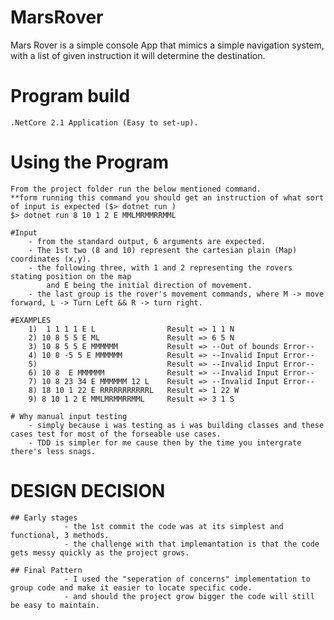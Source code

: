 # MarsRover
Mars Rover is a simple console App that mimics a simple navigation system, with a list of given instruction it will
determine the destination.

# Program build
    .NetCore 2.1 Application (Easy to set-up).

# Using the Program
    From the project folder run the below mentioned command.
    **form running this command you should get an instruction of what sort of input is expected ($> dotnet run )
    $> dotnet run 8 10 1 2 E MMLMRMMRRMML 

    #Input
        - from the standard output, 6 arguments are expected.
        - The 1st two (8 and 10) represent the cartesian plain (Map) coordinates (x,y).
        - the following three, with 1 and 2 representing the rovers stating position on the map
            and E being the initial direction of movement.
        - the last group is the rover's movement commands, where M -> move forward, L -> Turn Left && R -> turn right.
    
    #EXAMPLES
        1)  1 1 1 1 E L                Result => 1 1 N
        2) 10 8 5 5 E ML               Result => 6 5 N
        3) 10 8 5 5 E MMMMMM           Result => --Out of bounds Error--
        4) 10 8 -5 5 E MMMMMM          Result => --Invalid Input Error--
        5)                             Result => --Invalid Input Error--
        6) 10 8  E MMMMMM              Result => --Invalid Input Error--
        7) 10 8 23 34 E MMMMMM 12 L    Result => --Invalid Input Error--
        8) 18 10 1 22 E RRRRRRRRRRRL   Result => 1 22 W
        9) 8 10 1 2 E MMLMRMMRRMML     Result => 3 1 S

    # Why manual input testing
        - simply because i was testing as i was building classes and these cases test for most of the forseable use cases.
        - TDD is simpler for me cause then by the time you intergrate there's less snags.

# DESIGN DECISION
    ## Early stages 
                - the 1st commit the code was at its simplest and functional, 3 methods.
                - the challenge with that implemantation is that the code gets messy quickly as the project grows.
    
    ## Final Pattern
                - I used the "seperation of concerns" implementation to group code and make it easier to locate specific code.
                - and should the project grow bigger the code will still be easy to maintain.


